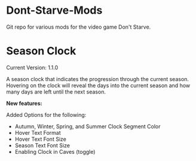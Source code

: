 Dont-Starve-Mods
================

Git repo for various mods for the video game Don't Starve.

Season Clock
================
Current Version: 1.1.0

A season clock that indicates the progression through the current season. Hovering on the clock will reveal the days into the current season and how many days are left until the next season.

**New features:**
 
Added Options for the following:

* Autumn, Winter, Spring, and Summer Clock Segment Color
* Hover Text Format
* Hover Text Font Size
* Season Text Font Size
* Enabling Clock in Caves (toggle)
